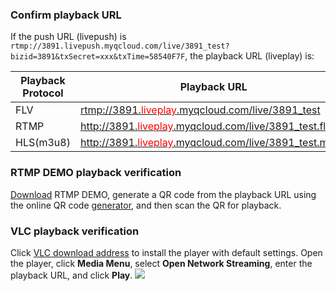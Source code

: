 ### Confirm playback URL
If the push URL (livepush) is `rtmp://3891.livepush.myqcloud.com/live/3891_test?bizid=3891&txSecret=xxx&txTime=58540F7F`, the playback URL (liveplay) is:

| Playback Protocol | Playback URL | 
|---------|---------|
| FLV | [rtmp://3891.<font color='red'>liveplay</font>.myqcloud.com/live/3891_test]() |
| RTMP | [http://3891.<font color='red'>liveplay</font>.myqcloud.com/live/3891_test.flv]() |
| HLS(m3u8) | [http://3891.<font color='red'>liveplay</font>.myqcloud.com/live/3891_test.m3u8]() |


### RTMP DEMO playback verification
[Download](https://cloud.tencent.com/document/product/454/6555) RTMP DEMO, generate a QR code from the playback URL using the online QR code [generator](http://cli.im/), and then scan the QR for playback.

### VLC playback verification
Click [VLC download address](http://www.videolan.org/vlc/) to install the player with default settings. Open the player, click **Media Menu**, select **Open Network Streaming**, enter the playback URL, and click **Play**.
![](//mc.qcloudimg.com/static/img/7923a14be5525bd37719c18d54243403/image.png)




